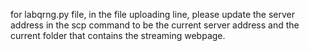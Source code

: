 for labqrng.py file, in the file uploading line, please update the server address in the scp command to be the current server address and the current folder that contains the streaming webpage.
